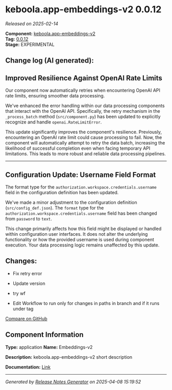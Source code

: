 #  keboola.app-embeddings-v2 0.0.12

_Released on 2025-02-14_

**Component:** [keboola.app-embeddings-v2](https://github.com/keboola/component-embeddings-v2)  
**Tag:** [0.0.12](https://github.com/keboola/component-embeddings-v2/releases/tag/0.0.12)  
**Stage:** EXPERIMENTAL


## Change log (AI generated):
## Improved Resilience Against OpenAI Rate Limits
Our component now automatically retries when encountering OpenAI API rate limits, ensuring smoother data processing.

We've enhanced the error handling within our data processing components that interact with the OpenAI API. Specifically, the retry mechanism in the `_process_batch` method (`src/component.py`) has been updated to explicitly recognize and handle `openai.RateLimitError`.

This update significantly improves the component's resilience. Previously, encountering an OpenAI rate limit could cause processing to fail. Now, the component will automatically attempt to retry the data batch, increasing the likelihood of successful completion even when facing temporary API limitations. This leads to more robust and reliable data processing pipelines.

---

## Configuration Update: Username Field Format
The format type for the `authorization.workspace.credentials.username` field in the configuration definition has been updated.

We've made a minor adjustment to the configuration definition (`src/config_def.json`). The `format` type for the `authorization.workspace.credentials.username` field has been changed from `password` to `text`.

This change primarily affects how this field might be displayed or handled within configuration user interfaces. It does not alter the underlying functionality or how the provided username is used during component execution. Your data processing logic remains unaffected by this update.



## Changes:



- Fix retry error 




- Update version 




- try wf 




- Edit Workflow to run only for changes in paths in branch and if it runs under tag 



[Compare on GitHub](https://github.com/keboola/component-embeddings-v2/compare/0.0.11...0.0.12)



## Component Information
**Type:** application
**Name:** Embeddings-v2

**Description:** keboola.app-embeddings-v2 short description


**Documentation:** [Link](https://github.com/keboola/component-embeddings-v2/blob/master/README.md)



---
_Generated by [Release Notes Generator](https://github.com/keboola/release-notes-generator)
on 2025-04-08 15:19:52_